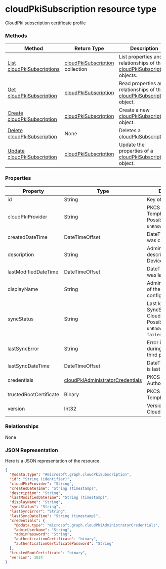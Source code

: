 ﻿# cloudPkiSubscription resource type

CloudPki subscription certificate profile
### Methods
|Method|Return Type|Description|
|---|---|---|
|[List cloudPkiSubscriptions](../api/intune_deviceconfig_cloudPkiSubscription_list.md)|[cloudPkiSubscription](../resources/intune_deviceconfig_cloudPkiSubscription.md) collection|List properties and relationships of the [cloudPkiSubscription](../resources/intune_deviceconfig_cloudPkiSubscription.md) objects.|
|[Get cloudPkiSubscription](../api/intune_deviceconfig_cloudPkiSubscription_get.md)|[cloudPkiSubscription](../resources/intune_deviceconfig_cloudPkiSubscription.md)|Read properties and relationships of the [cloudPkiSubscription](../resources/intune_deviceconfig_cloudPkiSubscription.md) object.|
|[Create cloudPkiSubscription](../api/intune_deviceconfig_cloudPkiSubscription_create.md)|[cloudPkiSubscription](../resources/intune_deviceconfig_cloudPkiSubscription.md)|Create a new [cloudPkiSubscription](../resources/intune_deviceconfig_cloudPkiSubscription.md) object.|
|[Delete cloudPkiSubscription](../api/intune_deviceconfig_cloudPkiSubscription_delete.md)|None|Deletes a [cloudPkiSubscription](../resources/intune_deviceconfig_cloudPkiSubscription.md).|
|[Update cloudPkiSubscription](../api/intune_deviceconfig_cloudPkiSubscription_update.md)|[cloudPkiSubscription](../resources/intune_deviceconfig_cloudPkiSubscription.md)|Update the properties of a [cloudPkiSubscription](../resources/intune_deviceconfig_cloudPkiSubscription.md) object.|

### Properties
|Property|Type|Description|
|---|---|---|
|id|String|Key of the entity.|
|cloudPkiProvider|String|PKCS Certificate Template Name Possible values are: `unKnown`, `symantec`.|
|createdDateTime|DateTimeOffset|DateTime the object was created.|
|description|String|Admin provided description of the Device Configuration.|
|lastModifiedDateTime|DateTimeOffset|DateTime the object was last modified.|
|displayName|String|Admin provided name of the device configuration.|
|syncStatus|String|Last known SyncStatus of CloudPkiSubscription Possible values are: `unKnown`, `succeeded`, `failed`.|
|lastSyncError|String|Error if occurred during last sync from third party CAs|
|lastSyncDateTime|DateTimeOffset|DateTime certificate is last updated|
|credentials|[cloudPkiAdministratorCredentials](../resources/intune_deviceconfig_cloudPkiAdministratorCredentials.md)|PKCS Certification Authority Name|
|trustedRootCertificate|Binary|PKCS Certificate Template Name|
|version|Int32|Version of the CloudPkiSubscription.|

### Relationships
None
### JSON Representation
Here is a JSON representation of the resource.
<!-- {
  "blockType": "resource",
  "keyProperty": "id",
  "@odata.type": "microsoft.graph.cloudPkiSubscription"
}
-->
```json
{
  "@odata.type": "#microsoft.graph.cloudPkiSubscription",
  "id": "String (identifier)",
  "cloudPkiProvider": "String",
  "createdDateTime": "String (timestamp)",
  "description": "String",
  "lastModifiedDateTime": "String (timestamp)",
  "displayName": "String",
  "syncStatus": "String",
  "lastSyncError": "String",
  "lastSyncDateTime": "String (timestamp)",
  "credentials": {
    "@odata.type": "microsoft.graph.cloudPkiAdministratorCredentials",
    "adminUserName": "String",
    "adminPassword": "String",
    "authenticationCertificate": "binary",
    "authenticationCertificatePassword": "String"
  },
  "trustedRootCertificate": "binary",
  "version": 1024
}
```


